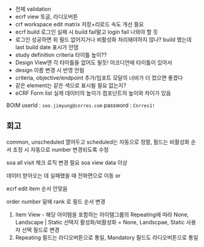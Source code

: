 - 전체 validation
- ecrf view 토글, 라디오버튼
- crf workspace edit matrix 저장+리로드 속도 개선 필요
- ecrf build 로그인 실패 시 build fail말고 login fail 나와야 할 듯
- 로그인 성공하면 위 필드 없어지거나 비활성화 처리돼야하지 않나?
build 했는데 last build date 표시가 안댐
- study definition criteria 타이틀 높이??
- Design View엔 각 타이틀들 없어도 될듯! 아코디언에 타이틀이 있어서
- design 이름 변경 시 반영 안됨
- criteria, objective/endpoint 추가/임포트 모달의 너비가 더 컸으면 좋겠다
- 같은 element는 같은 색으로 표시될 필요 없는지?
- eCRF Form list 실제 데이터의 높이가 컴포넌트의 높이와 차이가 있음

BOIM
userId : `seo.jimyung@cnrres.com`
password : `Cnrres1!`

## 회고
common, unscheduled 열어두고
scheduled는 자동으로 정렬, 필드는 비활성화
순서 조정 시 자동으로 number 변경되도록 수정

soa all visit 체크 로직 변경 필요
soa view data 이상

데이터 받아오는 데 실패했을 때 전화면으로 이동 or 

ecrf edit item 순서 안맞음

order number 밑에 rank 로 필드 순서 변경

1. Item View - 해당 아이템을 포함하는 아이템그룹의 Repeating에 따라 None, Landscape |  Static 선택지 활성화/비활성화 = None, Landscpae, Static 사용자 선택 필드로 변경
3. Repeating 필드는 라디오버튼으로 통일, Mandatory 필드도 라디오버튼으로 통일

